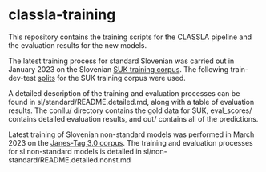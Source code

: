 # classla-training
This repository contains the training scripts for the CLASSLA pipeline and the evaluation results for the new models.

The latest training process for standard Slovenian was carried out in January 2023 on the Slovenian [SUK training corpus](https://www.clarin.si/repository/xmlui/handle/11356/1747).
The following train-dev-test [splits](https://github.com/clarinsi/suk-split) for the SUK training corpus were used.

A detailed description of the training and evaluation processes can be found in sl/standard/README.detailed.md, along with a table of evaluation results. The conllu/ directory contains the gold data for SUK, eval_scores/ contains detailed evaluation results, and out/ contains all of the predictions.

Latest training of Slovenian non-standard models was performed in March 2023 on the [Janes-Tag 3.0 corpus](http://hdl.handle.net/11356/1732). The training and evaluation processes for sl non-standard models is detailed in sl/non-standard/README.detailed.nonst.md

